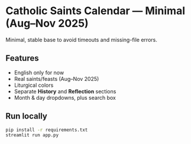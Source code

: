 # Catholic Saints Calendar — Minimal (Aug–Nov 2025)

Minimal, stable base to avoid timeouts and missing-file errors.

## Features
- English only for now
- Real saints/feasts (Aug–Nov 2025)
- Liturgical colors
- Separate **History** and **Reflection** sections
- Month & day dropdowns, plus search box

## Run locally
```bash
pip install -r requirements.txt
streamlit run app.py
